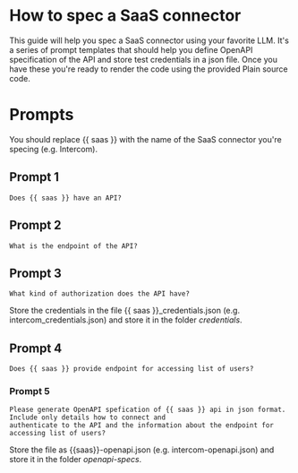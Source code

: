 # How to spec a SaaS connector

This guide will help you spec a SaaS connector using your favorite LLM. It's a series of prompt templates that should help you define OpenAPI specification of the API and store test credentials in a json file. Once you have these you're ready to render the code using the provided Plain source code.

# Prompts

You should replace {{ saas }} with the name of the SaaS connector you're specing (e.g. Intercom).

## Prompt 1

```
Does {{ saas }} have an API?
```

## Prompt 2

```
What is the endpoint of the API?
```

## Prompt 3

```
What kind of authorization does the API have?
```

Store the credentials in the file {{ saas }}_credentials.json (e.g. intercom_credentials.json) and store it in the folder *credentials*.

## Prompt 4

```
Does {{ saas }} provide endpoint for accessing list of users?
```

### Prompt 5

```
Please generate OpenAPI spefication of {{ saas }} api in json format. Include only details how to connect and 
authenticate to the API and the information about the endpoint for accessing list of users?
```

Store the file as {{saas}}-openapi.json (e.g. intercom-openapi.json) and store it in the folder *openapi-specs*.
